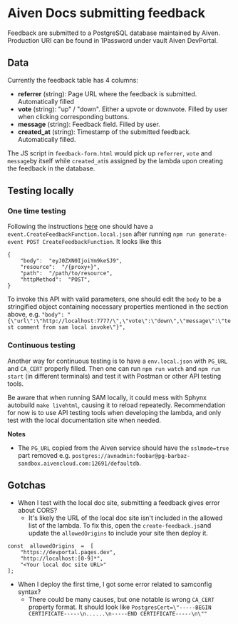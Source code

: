 # Aiven Docs submitting feedback

Feedback are submitted to a PostgreSQL database maintained by Aiven. Production URI can be found in 1Password under vault Aiven DevPortal.

## Data

Currently the feedback table has 4 columns:

- **referrer** (string): Page URL where the feedback is submitted. Automatically filled
- **vote** (string): "up" / "down". Either a upvote or downvote. Filled by user when clicking corresponding buttons.
- **message** (string): Feedback field. Filled by user.
- **created_at** (string): Timestamp of the submitted feedback. Automatically filled.

The JS script in `feedback-form.html` would pick up `referrer`, `vote` and `message`by itself while `created_at`is assigned by the lambda upon creating the feedback in the database.

## Testing locally

### One time testing

Following the instructions [here](https://github.com/aiven/devportal/tree/feature/use-aws/aws#development) one should have a `event.CreateFeedbackFunction.local.json` after running `npm run generate-event POST CreateFeedbackFunction`. It looks like this

```
{
	"body":  "eyJ0ZXN0IjoiYm9keSJ9",
	"resource":  "/{proxy+}",
	"path":  "/path/to/resource",
	"httpMethod":  "POST",
}
```

To invoke this API with valid parameters, one should edit the `body` to be a stringified object containing necessary properties mentioned in the section above, e.g. `"body": "{\"url\":\"http://localhost:7777/\",\"vote\":\"down\",\"message\":\"test comment from sam local invoke\"}",`

### Continuous testing

Another way for continuous testing is to have a `env.local.json` with `PG_URL` and `CA_CERT` properly filled. Then one can run `npm run watch` and `npm run start` (in different terminals) and test it with Postman or other API testing tools.

Be aware that when running SAM locally, it could mess with Sphynx autobuild `make livehtml`, causing it to reload repeatedly. Recommendation for now is to use API testing tools when developing the lambda, and only test with the local documentation site when needed.

**Notes**

- The `PG_URL` copied from the Aiven service should have the `sslmode=true` part removed e.g. `postgres://avnadmin:foobar@pg-barbaz-sandbox.aivencloud.com:12691/defaultdb`.

## Gotchas

- When I test with the local doc site, submitting a feedback gives error about CORS?
  - It's likely the URL of the local doc site isn't included in the allowed list of the lambda. To fix this, open the `create-feedback.js`and update the `allowedOrigins` to include your site then deploy it.

```
const  allowedOrigins  =  [
	"https://devportal.pages.dev",
	"http://localhost:[0-9]*",
	"<Your local doc site URL>"
];
```

- When I deploy the first time, I got some error related to samconfig syntax?
  - There could be many causes, but one notable is wrong `CA_CERT` property format. It should look like `PostgresCert=\"-----BEGIN CERTIFICATE-----\n......\n-----END CERTIFICATE-----\n\""`
